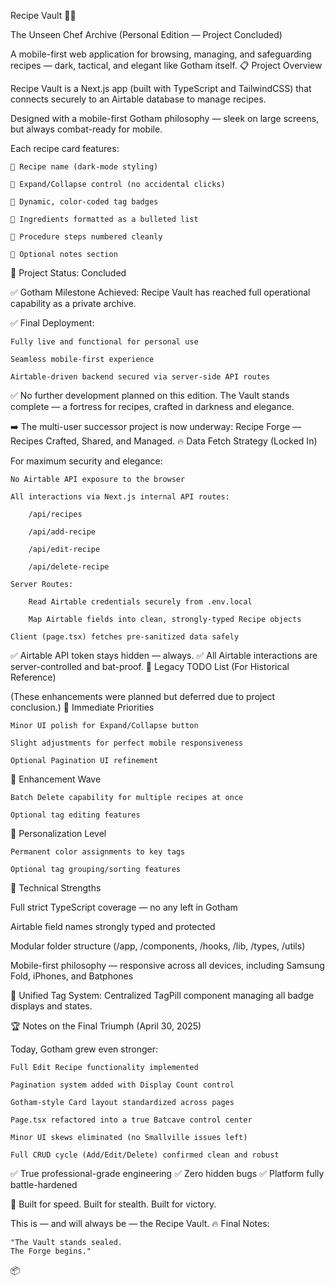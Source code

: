 Recipe Vault 🥘🔧

The Unseen Chef Archive
(Personal Edition — Project Concluded)

A mobile-first web application for browsing, managing, and safeguarding recipes —
dark, tactical, and elegant like Gotham itself.
📋 Project Overview

Recipe Vault is a Next.js app (built with TypeScript and TailwindCSS) that connects securely to an Airtable database to manage recipes.

Designed with a mobile-first Gotham philosophy —
sleek on large screens, but always combat-ready for mobile.

Each recipe card features:

    🔧 Recipe name (dark-mode styling)

    🔧 Expand/Collapse control (no accidental clicks)

    🔧 Dynamic, color-coded tag badges

    🔧 Ingredients formatted as a bulleted list

    🔧 Procedure steps numbered cleanly

    🔧 Optional notes section

🚀 Project Status: Concluded

✅ Gotham Milestone Achieved:
Recipe Vault has reached full operational capability as a private archive.

✅ Final Deployment:

    Fully live and functional for personal use

    Seamless mobile-first experience

    Airtable-driven backend secured via server-side API routes

✅ No further development planned on this edition.
The Vault stands complete — a fortress for recipes, crafted in darkness and elegance.

➡️ The multi-user successor project is now underway: Recipe Forge — Recipes Crafted, Shared, and Managed.
🔥 Data Fetch Strategy (Locked In)

For maximum security and elegance:

    No Airtable API exposure to the browser

    All interactions via Next.js internal API routes:

        /api/recipes

        /api/add-recipe

        /api/edit-recipe

        /api/delete-recipe

    Server Routes:

        Read Airtable credentials securely from .env.local

        Map Airtable fields into clean, strongly-typed Recipe objects

    Client (page.tsx) fetches pre-sanitized data safely

✅ Airtable API token stays hidden — always.
✅ All Airtable interactions are server-controlled and bat-proof.
🛃️ Legacy TODO List (For Historical Reference)

(These enhancements were planned but deferred due to project conclusion.)
🥇 Immediate Priorities

    Minor UI polish for Expand/Collapse button

    Slight adjustments for perfect mobile responsiveness

    Optional Pagination UI refinement

🥈 Enhancement Wave

    Batch Delete capability for multiple recipes at once

    Optional tag editing features

🥉 Personalization Level

    Permanent color assignments to key tags

    Optional tag grouping/sorting features

📄 Technical Strengths

Full strict TypeScript coverage — no any left in Gotham

Airtable field names strongly typed and protected

Modular folder structure (/app, /components, /hooks, /lib, /types, /utils)

Mobile-first philosophy — responsive across all devices, including Samsung Fold, iPhones, and Batphones

🔧 Unified Tag System:
Centralized TagPill component managing all badge displays and states.

🏆 Notes on the Final Triumph (April 30, 2025)

Today, Gotham grew even stronger:

    Full Edit Recipe functionality implemented

    Pagination system added with Display Count control

    Gotham-style Card layout standardized across pages

    Page.tsx refactored into a true Batcave control center

    Minor UI skews eliminated (no Smallville issues left)

    Full CRUD cycle (Add/Edit/Delete) confirmed clean and robust

✅ True professional-grade engineering
✅ Zero hidden bugs
✅ Platform fully battle-hardened

🔧
Built for speed.
Built for stealth.
Built for victory.

This is — and will always be — the Recipe Vault.
🔥 Final Notes:

    "The Vault stands sealed.
    The Forge begins."

📦
